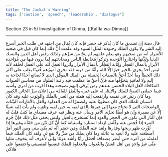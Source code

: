 ```yaml
---
title: "The Jackal's Warning"
tags: ['caution', 'speech', 'leadership', "dialogue"]
---
```


 Section 23 in 5) Investigation of Dimna, [[Kalīla wa-Dimna]]

---
قال دمنة إن تصديق ما كان يُذكر قد حضر فإنه كان يُقال من اجتهد في طلب الخير أسرع إليه الشر ولا يكون الملك وجنوده المثَل السوء وقد علمت أنَّ ذلك إنما كان قيل في صحبة الأشرار أنه مَن صحبهم وهو يعلم علمهم لم ينجُ من شرِّهم ولذلك رفض أهل الدين والنسك الدنيا ولذَّتها واختاروا الوَحدة وتركوا مُخالطة الناس ومحادثتهم لِما يرون فيها من مُؤاخذة الأبرار بأعمال الفجار وإثابة الفجَّار بأعمال الأبرار وآثروا العمل لله على العمل لخلقه لأنه ليس أحدٌ يجزي بالخير خيرًا إلَّا الله وأمَّا من دونه فقد تجري أمورُهم فُنونًا يغلب على أكثر ذلك الخطأ وما أحدٌ أحقُّ بالصفات الجميلة من الملك الموفَّق الذي لا يُصانع أحدًا لحاجة به إليه ولا لعاقبةٍ يتخوَّفُها منه فإنَّ أحقَّ ما عظمت فيه رغبة الملوك من محاسن الصواب المكافأة لأهل البلاء الحسن عندهم ومن يُرقى إليهم نصيحته وهذا أقرب من أمري وأشبه فيما حملني النصحُ للملك والإيثار له على غيره والنَّظرُ للعَامَّة من إعلان سرِّ الخائن الكفور وما كان ربَض في نفسه وارتفعت إليه همته من الغدر بالملك والوثوب عليه وقد كان استبان للملك الذي كان منطويًا عليه ومُضمرًا له من العداوة والغل بالأمارات البيَّنات الواضحات التي لا تحتاج معها إلى غيرها بالذي لقيه به حين لقيه وثاوَره ولم يأتِ إليه شيئًا إلَّا عن بصيرة وإن هو أيضًا تحرَّى الأمر وسأل عنه ونظر فيه عرف مصداق ما كنتُ قلتُ له فإن النار التي تكون في الحجر والعود إنما تُستخرج بالحيل وليس يخفى مثل ذلك فإنَّ جُرم المرء إذا فُحِص عنه وفُتِّش ازداد استنارة واستبانة كما أنَّ كل نَتْن من حَمْأة وغيرها إذا ثُوِّرت ظهر ريحها وقذرها ولقد علم الملك ومَن حضر أنَّه لم يكن بيني وبين الثور أمرٌ أضطغنه عليه ولا أبغيه به غائلة وما كان يملك من ضرٍّ ولا نفعٍ لي ولقد كان الملك فيما أعلمتُه من أمره حتى أبصَر مِصداقه أفضَلَ رأيًا وأشد عزمًا وإني لأعرف أنه يتخوف مثلها منِّي غيرُ واحدٍ من أهل الغشِّ والعُدوان والعداوة للملك فنصبوا لمصيبتي واجتمعوا على هلاكي
